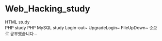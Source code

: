 # Web_Hacking_study
HTML study \
PHP study
PHP MySQL study
Login-out~
UpgradeLogin~
FileUpDown~
순으로 공부했습니다...
